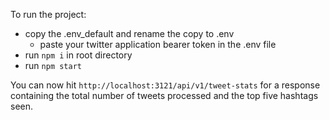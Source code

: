 To run the project:

* copy the .env_default and rename the copy to .env
    * paste your twitter application bearer token in the .env file
* run `npm i` in root directory
* run `npm start`

You can now hit `http://localhost:3121/api/v1/tweet-stats` for a response containing the total number of tweets processed and the top five hashtags seen.
